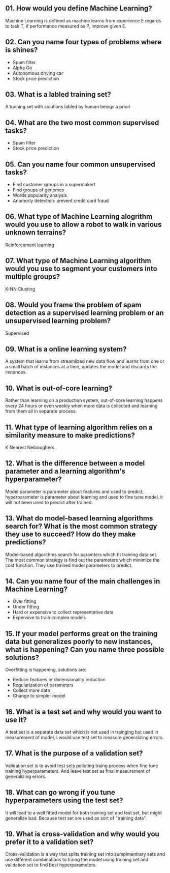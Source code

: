 ## 01. How would you define Machine Learning?

Machine Learning is defined as machine learns from experience E regards to task T, if performance measured as P, improve given E.

## 02. Can you name four types of problems where is shines?

- Spam filter
- Alpha Go
- Autonomous driving car
- Stock price prediction

## 03. What is a labled training set?

A training set with solutions labled by human beings a priori

## 04. What are the two most common supervised tasks?

- Spam filter
- Stock price prediction

## 05. Can you name four common unsupervised tasks?

- Find customer groups in a supermakert
- Find groups of genomes
- Words popularity analysis
- Anomorly detection: prevent credit card fraud

## 06. What type of Machine Learning alogrithm would you use to allow a robot to walk in various unknown terrains?

Reinforcement learning

## 07. What type of Machine Learning algorithm would you use to segment your customers into multiple groups?

K-NN Clusting

## 08. Would you frame the problem of spam detection as a supervised learning problem or an unsupervised learning problem?

Supervised

## 09. What is a online learning system?

A system that learns from streamlized new data flow and learns from one or a small batch of instances at a time, updates the model and discards the instances.

## 10. What is out-of-core learning?

Rather than learning on a production system, out-of-core learning happens every 24 hours or even weekly when more data is collected and learning from them all in separate process.

## 11. What type of learning algorithm relies on a similarity measure to make predictions?

K Nearest Neiboughers

## 12. What is the difference between a model parameter and a learning algorithm's hyperparameter?

Model parameter is parameter about features and used to predict; hyperparameter is parameter about learning and used to fine tune model, it will not been used to predict after trained.

## 13. What do model-based learning algorithms search for? What is the most common strategy they use to succeed? How do they make predictions?

Model-based algorithms search for paramters which fit training data set. The most common strategy is find out the parameters which minimize the cost function. They use trained model parameters to predict.

## 14. Can you name four of the main challenges in Machine Learning?

- Over fitting
- Under fitting
- Hard or expensive to collect representative data
- Expensive to train complex models

## 15. If your model performs great on the training data but generalizes poorly to new instances, what is happening? Can you name three possible solutions?

Overfitting is happening, solutions are:

- Reduce features or dimensionality reduction
- Regularization of parameters
- Collect more data
- Change to simpler model

## 16. What is a test set and why would you want to use it?

A test set is a separate data set which is not used in trainging but used in measurement of model, I would use test set to measure generalizing errors.

## 17. What is the purpose of a validation set?

Validation set is to avoid test sets polluting traing process when fine tune training hyperparameters. And leave test set as final measurement of generalizing errors.

## 18. What can go wrong if you tune hyperparameters using the test set?

It will lead to a well fitted model for both training set and test set, but might generalize bad. Because test set are used as sort of "training data".

## 19. What is cross-validation and why would you prefer it to a validation set?

Cross-validation is a way that splits training set into sumplmentrary sets and use different combinations to traing the model using training set and validation set to find best hyperparameters.